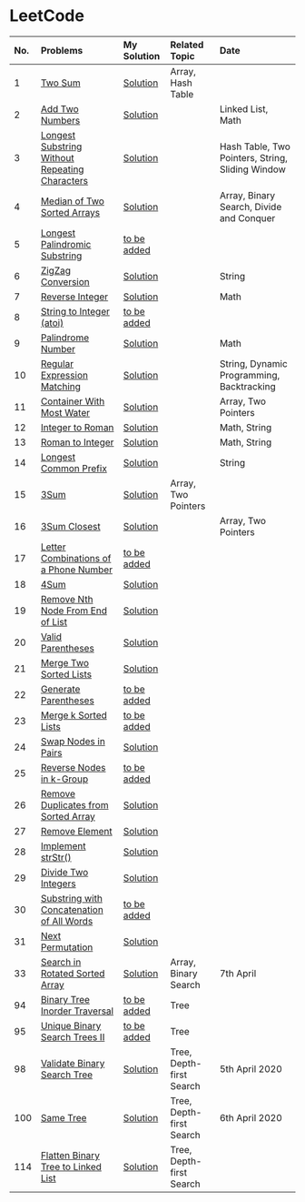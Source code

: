 # LeetCode

No. | Problems | My Solution | Related Topic | Date
:-- | :-- |:-- |:-- |:--
1   | [Two Sum](https://leetcode.com/problems/two-sum) | [Solution](https://github.com/SumanSudhir/LeetCode/blob/master/0001.TwoSum/main.cpp)  | Array, Hash Table  |
2   | [Add Two Numbers](https://leetcode.com/problems/add-two-numbers/)  | [Solution]()  |    | Linked List, Math
3   | [Longest Substring Without Repeating Characters](https://leetcode.com/problems/longest-substring-without-repeating-characters)  | [Solution]()  |    | Hash Table, Two Pointers, String, Sliding Window
4   | [Median of Two Sorted Arrays](https://leetcode.com/problems/median-of-two-sorted-arrays)  | [Solution]()  |    | Array, Binary Search, Divide and Conquer
5   | [Longest Palindromic Substring](https://leetcode.com/problems/longest-palindromic-substring)  | [to be added]()  |    |
6   | [ZigZag Conversion](https://leetcode.com/problems/zigzag-conversion)  | [Solution]()  |    | String
7   | [Reverse Integer](https://leetcode.com/problems/reverse-integer)  | [Solution]()  |    | Math
8   | [String to Integer (atoi)](https://leetcode.com/problems/string-to-integer-atoi)  | [to be added]()  |    |
9   | [Palindrome Number](https://leetcode.com/problems/palindrome-number)  | [Solution]()  |    | Math
10  | [Regular Expression Matching](https://leetcode.com/problems/regular-expression-matching)  | [Solution]()  |    | String, Dynamic Programming, Backtracking
11  | [Container With Most Water](https://leetcode.com/problems/container-with-most-water)  | [Solution]()  |    | Array, Two Pointers
12  | [Integer to Roman](https://leetcode.com/problems/integer-to-roman)  | [Solution]()  |    | Math, String
13  | [Roman to Integer](https://leetcode.com/problems/roman-to-integer)  | [Solution]()  |    | Math, String
14  | [Longest Common Prefix](https://leetcode.com/problems/longest-common-prefix)  | [Solution]()  |    | String
15  | [3Sum](https://leetcode.com/problems/3sum)  | [Solution]()  | Array, Two Pointers
16  | [3Sum Closest](https://leetcode.com/problems/3sum-closest)  | [Solution]()  |    | Array, Two Pointers
17  | [Letter Combinations of a Phone Number](https://leetcode.com/problems/letter-combinations-of-a-phone-number)  | [to be added]()  |    |
18  | [4Sum](https://leetcode.com/problems/4sum)  | [Solution]()  |    |
19  | [Remove Nth Node From End of List](https://leetcode.com/problems/remove-nth-node-from-end-of-list)  | [Solution]()  |    |
20  | [Valid Parentheses](https://leetcode.com/problems/valid-parentheses)  | [Solution]()  |    |
21  | [Merge Two Sorted Lists](https://leetcode.com/problems/merge-two-sorted-lists)  | [Solution]()  |    |
22  | [Generate Parentheses](https://leetcode.com/problems/generate-parentheses)  | [to be added]()  |    |
23  | [Merge k Sorted Lists](https://leetcode.com/problems/merge-k-sorted-lists)  | [to be added]()  |    |
24  | [Swap Nodes in Pairs](https://leetcode.com/problems/swap-nodes-in-pairs)  | [Solution]()  |    |
25  | [Reverse Nodes in k-Group](https://leetcode.com/problems/reverse-nodes-in-k-group)  | [to be added]()  |    |
26  | [Remove Duplicates from Sorted Array](https://leetcode.com/problems/remove-duplicates-from-sorted-array)  | [Solution]()  |    |
27  | [Remove Element](https://leetcode.com/problems/remove-element)  | [Solution]()  |    |
28  | [Implement strStr()](https://leetcode.com/problems/implement-strstr)  | [Solution]()  |    |
29  | [Divide Two Integers](https://leetcode.com/problems/divide-two-integers)  | [Solution]()  |    |
30  | [Substring with Concatenation of All Words](https://leetcode.com/problems/substring-with-concatenation-of-all-words)  | [to be added]()  |    |
31  | [Next Permutation](https://leetcode.com/problems/next-permutation)  | [Solution]()  |    |
33  | [Search in Rotated Sorted Array](https://leetcode.com/problems/search-in-rotated-sorted-array/) | [Solution](https://github.com/SumanSudhir/LeetCode/tree/master/0033.SearchinRotatedSortedArray) | Array, Binary Search | 7th April 
94  | [Binary Tree Inorder Traversal](https://leetcode.com/problems/binary-tree-inorder-traversal) | [to be added]()    | Tree  |
95  | [Unique Binary Search Trees II](https://leetcode.com/problems/unique-binary-search-trees-ii) | [to be added]()    | Tree  |
98  | [Validate Binary Search Tree](https://leetcode.com/problems/validate-binary-search-tree) | [Solution](https://github.com/SumanSudhir/LeetCode/tree/master/0098.ValidateBinarySearchTree) | Tree, Depth-first Search| 5th April 2020
100 | [Same Tree](https://leetcode.com/problems/same-tree/) | [Solution](https://github.com/SumanSudhir/LeetCode/tree/master/0100.SameTree) | Tree, Depth-first Search | 6th April 2020
114 | [Flatten Binary Tree to Linked List](https://leetcode.com/problems/flatten-binary-tree-to-linked-list) | [Solution](https://github.com/SumanSudhir/LeetCode/tree/master/0114.FlattenBinaryTreetoLinkedList)   | Tree, Depth-first Search  |
